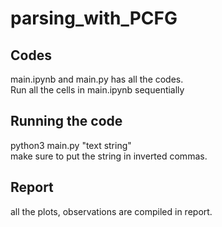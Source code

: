 # parsing_with_PCFG
## Codes
main.ipynb and main.py has all the codes.<br> 
Run all the cells in main.ipynb sequentially
## Running the code
python3 main.py "text string" <br>
make sure to put the string in inverted commas.
## Report
all the plots, observations are compiled in report.
